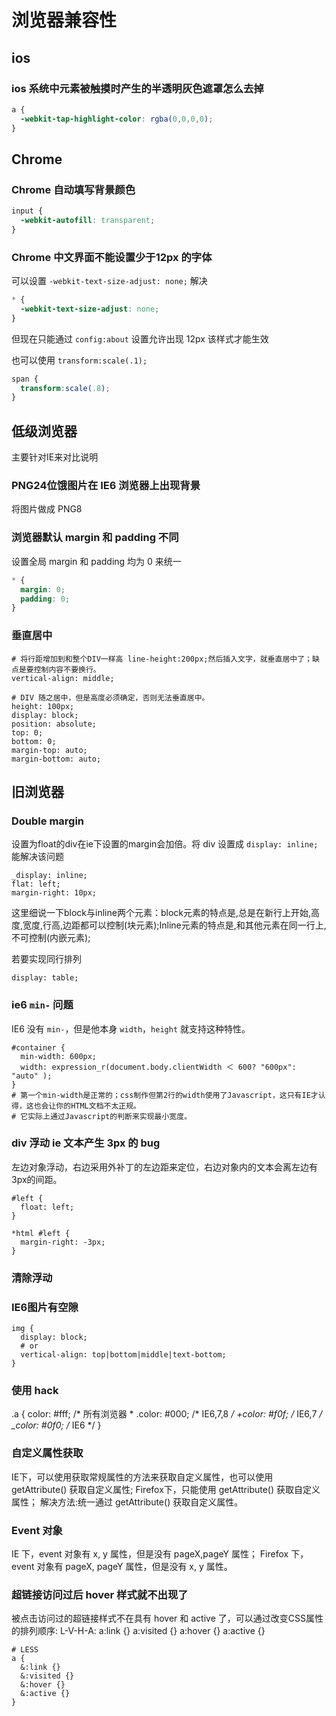 <!-- title: 前端开发 - 兼容性@浏览器 -->
<!-- author: <David Jones qowera@qq.com> -->
<!-- date: 2015-05-15 08:50:16 -->
<!-- category: 前端 -->
<!-- tag: 兼容性 -->

# 浏览器兼容性

## ios

### ios 系统中元素被触摸时产生的半透明灰色遮罩怎么去掉

```css
a {
  -webkit-tap-highlight-color: rgba(0,0,0,0);
}
```

## Chrome

### Chrome 自动填写背景颜色

```CSS
input {
  -webkit-autofill: transparent;
}
```

### Chrome 中文界面不能设置少于12px 的字体

可以设置 `-webkit-text-size-adjust: none;` 解决

```CSS
* {
  -webkit-text-size-adjust: none;
}
```

但现在只能通过 `config:about` 设置允许出现 12px 该样式才能生效

也可以使用 `transform:scale(.1);`

```CSS
span {
  transform:scale(.8);
}
```

## 低级浏览器

主要针对IE来对比说明

### PNG24位饿图片在 IE6 浏览器上出现背景

将图片做成 PNG8

### 浏览器默认 margin 和 padding 不同

设置全局 margin 和 padding 均为 0 来统一

```css
* {
  margin: 0;
  padding: 0;
}
```

### 垂直居中

```
# 将行距增加到和整个DIV一样高 line-height:200px;然后插入文字，就垂直居中了；缺点是要控制内容不要换行。
vertical-align: middle;

# DIV 随之居中，但是高度必须确定，否则无法垂直居中。
height: 100px;
display: block;
position: absolute;
top: 0;
bottom: 0;
margin-top: auto;
margin-bottom: auto;
```

## 旧浏览器

### Double margin

设置为float的div在ie下设置的margin会加倍。将 div 设置成 `display: inline;` 能解决该问题

```
_display: inline;
flat: left;
margin-right: 10px;
```

这里细说一下block与inline两个元素：block元素的特点是,总是在新行上开始,高度,宽度,行高,边距都可以控制(块元素);Inline元素的特点是,和其他元素在同一行上,不可控制(内嵌元素);

若要实现同行排列

```
display: table;
```

### ie6 `min-` 问题

IE6 没有 `min-`，但是他本身 `width`，`height` 就支持这种特性。

```
#container {
  min-width: 600px;
  width: expression_r(document.body.clientWidth ＜ 600? "600px": "auto" );
}
# 第一个min-width是正常的；css制作但第2行的width使用了Javascript，这只有IE才认得，这也会让你的HTML文档不太正规。
# 它实际上通过Javascript的判断来实现最小宽度。
```

### div 浮动 ie 文本产生 3px 的 bug

左边对象浮动，右边采用外补丁的左边距来定位，右边对象内的文本会离左边有3px的间距。

```
#left {
  float: left;
}

*html #left {
  margin-right: -3px;
}
```

### 清除浮动

### IE6图片有空隙

```
img {
  display: block;
  # or
  vertical-align: top|bottom|middle|text-bottom;
}
```

### 使用 hack

.a {
  color: #fff; /* 所有浏览器 *
  .color: #000; /* IE6,7,8 */
  +color: #f0f; /* IE6,7 */
  _color: #0f0; /* IE6 */
}

### 自定义属性获取

IE下，可以使用获取常规属性的方法来获取自定义属性，也可以使用 getAttribute() 获取自定义属性;
Firefox下，只能使用 getAttribute() 获取自定义属性；
解决方法:统一通过 getAttribute() 获取自定义属性。

### Event 对象

IE 下，event 对象有 x, y 属性，但是没有 pageX,pageY 属性；
Firefox 下，event 对象有 pageX, pageY 属性，但是没有 x, y 属性。

### 超链接访问过后 hover 样式就不出现了

被点击访问过的超链接样式不在具有 hover 和 active 了，可以通过改变CSS属性的排列顺序: L-V-H-A: a:link {} a:visited {} a:hover {} a:active {}

```
# LESS
a {
  &:link {}
  &:visited {}
  &:hover {}
  &:active {}
}
```
